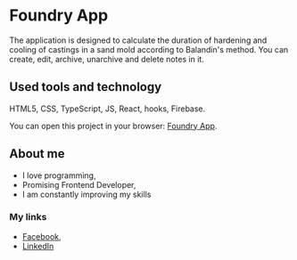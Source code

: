 # Foundry App

The application is designed to calculate the duration of hardening and cooling of castings in a sand mold according to Balandin's method. You can create, edit, archive, unarchive and delete notes in it.

## Used tools and technology

HTML5, CSS, TypeScript, JS, React, hooks, Firebase. 

You can open this project in your browser: [Foundry App](https://mariiatyshkovets.github.io/foundry-app/).

## About me

* I love programming,
* Promising Frontend Developer,
* I am constantly improving my skills

### My links

* [Facebook](https://www.facebook.com/mariia.tyshkovets),
* [LinkedIn](https://www.linkedin.com/in/mariia-tyshkovets-8541b6209/)
